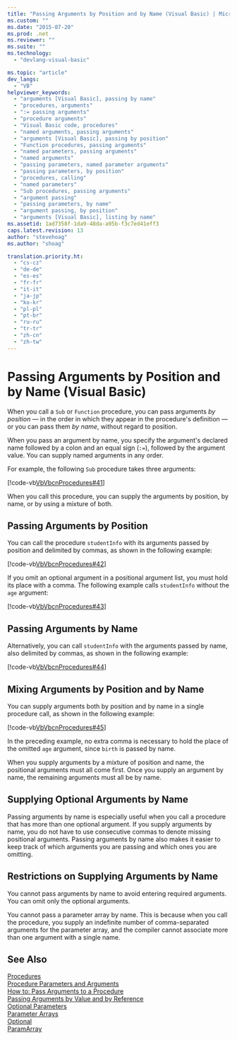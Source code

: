 ```yaml
---
title: "Passing Arguments by Position and by Name (Visual Basic) | Microsoft Docs"
ms.custom: ""
ms.date: "2015-07-20"
ms.prod: .net
ms.reviewer: ""
ms.suite: ""
ms.technology: 
  - "devlang-visual-basic"

ms.topic: "article"
dev_langs: 
  - "VB"
helpviewer_keywords: 
  - "arguments [Visual Basic], passing by name"
  - "procedures, arguments"
  - ":= passing arguments"
  - "procedure arguments"
  - "Visual Basic code, procedures"
  - "named arguments, passing arguments"
  - "arguments [Visual Basic], passing by position"
  - "Function procedures, passing arguments"
  - "named parameters, passing arguments"
  - "named arguments"
  - "passing parameters, named parameter arguments"
  - "passing parameters, by position"
  - "procedures, calling"
  - "named parameters"
  - "Sub procedures, passing arguments"
  - "argument passing"
  - "passing parameters, by name"
  - "argument passing, by position"
  - "arguments [Visual Basic], listing by name"
ms.assetid: 1ad7358f-1da9-48da-a95b-f3c7ed41eff3
caps.latest.revision: 13
author: "stevehoag"
ms.author: "shoag"

translation.priority.ht: 
  - "cs-cz"
  - "de-de"
  - "es-es"
  - "fr-fr"
  - "it-it"
  - "ja-jp"
  - "ko-kr"
  - "pl-pl"
  - "pt-br"
  - "ru-ru"
  - "tr-tr"
  - "zh-cn"
  - "zh-tw"
---
```

# Passing Arguments by Position and by Name (Visual Basic)
When you call a `Sub` or `Function` procedure, you can pass arguments *by position* — in the order in which they appear in the procedure's definition — or you can pass them *by name*, without regard to position.  
  
 When you pass an argument by name, you specify the argument's declared name followed by a colon and an equal sign (`:=`), followed by the argument value. You can supply named arguments in any order.  
  
 For example, the following `Sub` procedure takes three arguments:  
  
 [!code-vb[VbVbcnProcedures#41](./codesnippet/VisualBasic/passing-arguments-by-position-and-by-name_1.vb)]  
  
 When you call this procedure, you can supply the arguments by position, by name, or by using a mixture of both.  
  
## Passing Arguments by Position  
 You can call the procedure `studentInfo` with its arguments passed by position and delimited by commas, as shown in the following example:  
  
 [!code-vb[VbVbcnProcedures#42](./codesnippet/VisualBasic/passing-arguments-by-position-and-by-name_2.vb)]  
  
 If you omit an optional argument in a positional argument list, you must hold its place with a comma. The following example calls `studentInfo` without the `age` argument:  
  
 [!code-vb[VbVbcnProcedures#43](./codesnippet/VisualBasic/passing-arguments-by-position-and-by-name_3.vb)]  
  
## Passing Arguments by Name  
 Alternatively, you can call `studentInfo` with the arguments passed by name, also delimited by commas, as shown in the following example:  
  
 [!code-vb[VbVbcnProcedures#44](./codesnippet/VisualBasic/passing-arguments-by-position-and-by-name_4.vb)]  
  
## Mixing Arguments by Position and by Name  
 You can supply arguments both by position and by name in a single procedure call, as shown in the following example:  
  
 [!code-vb[VbVbcnProcedures#45](./codesnippet/VisualBasic/passing-arguments-by-position-and-by-name_5.vb)]  
  
 In the preceding example, no extra comma is necessary to hold the place of the omitted `age` argument, since `birth` is passed by name.  
  
 When you supply arguments by a mixture of position and name, the positional arguments must all come first. Once you supply an argument by name, the remaining arguments must all be by name.  
  
## Supplying Optional Arguments by Name  
 Passing arguments by name is especially useful when you call a procedure that has more than one optional argument. If you supply arguments by name, you do not have to use consecutive commas to denote missing positional arguments. Passing arguments by name also makes it easier to keep track of which arguments you are passing and which ones you are omitting.  
  
## Restrictions on Supplying Arguments by Name  
 You cannot pass arguments by name to avoid entering required arguments. You can omit only the optional arguments.  
  
 You cannot pass a parameter array by name. This is because when you call the procedure, you supply an indefinite number of comma-separated arguments for the parameter array, and the compiler cannot associate more than one argument with a single name.  
  
## See Also  
 [Procedures](./index.md)   
 [Procedure Parameters and Arguments](./procedure-parameters-and-arguments.md)   
 [How to: Pass Arguments to a Procedure](./how-to-pass-arguments-to-a-procedure.md)   
 [Passing Arguments by Value and by Reference](./passing-arguments-by-value-and-by-reference.md)   
 [Optional Parameters](./optional-parameters.md)   
 [Parameter Arrays](./parameter-arrays.md)   
 [Optional](../../../../visual-basic/language-reference/modifiers/optional.md)   
 [ParamArray](../../../../visual-basic/language-reference/modifiers/paramarray.md)